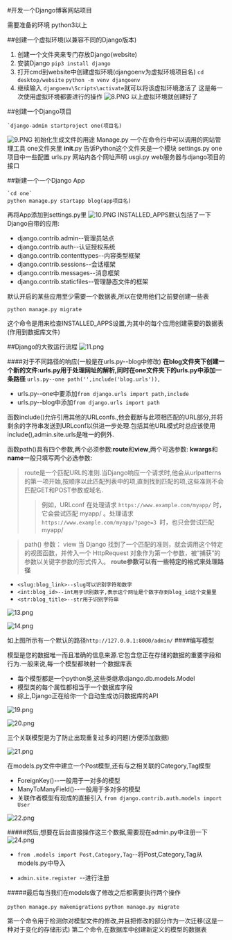 #开发一个Django博客网站项目

需要准备的环境  python3以上

##创建一个虚拟环境(以兼容不同的Django版本)


1. 创建一个文件夹来专门存放Django(website)
2. 安装Django
	`pip3 install django`
3. 打开cmd到website中创建虚拟环境(djangoenv为虚拟环境项目名)
	`cd desktop/website`
	`python -m venv djangoenv`
4. 继续输入 `djangoenv\Scripts\activate`就可以将该虚拟环境激活了
   这是每一次使用虚拟环境都要进行的操作
![8.PNG](https://i.loli.net/2018/07/09/5b4350555d9c9.png)
以上虚拟环境就创建好了   

##创建一个Django项目

	`django-admin startproject one(项目名)
![9.PNG](https://i.loli.net/2018/07/09/5b4359f8e7769.png)
初始化生成文件的用途
Manage.py 一个在命令行中可以调用的网站管理工具
one文件夹里
__init__.py 告诉Python这个文件夹是一个模块
settings.py one项目中一些配置
urls.py 网站内各个网址声明
usgi.py web服务器与django项目的接口

##新建一个一个Django App
	
	`cd one`
	python manage.py startapp blog(app项目名)

再将App添加到settings.py里
![10.PNG](https://i.loli.net/2018/07/09/5b435bb8cdab4.png)
INSTALLED_APPS默认包括了一下Django自带的应用:

- django.contrib.admin--管理员站点
- django.contrib.auth--认证授权系统
- django.contrib.contenttypes--内容类型框架
- django.contrib.sessions--会话框架
- django.contrib.messages--消息框架
- django.contrib.staticfiles--管理静态文件的框架

默认开启的某些应用至少需要一个数据表,所以在使用他们之前要创建一些表

`python manage.py migrate`

这个命令是用来检查INSTALLED_APPS设置,为其中的每个应用创建需要的数据表(作用到数据库文件)

##Django的大致运行流程
![11.png](https://i.loli.net/2018/07/09/5b435c3078518.png)

####对于不同路径的响应(一般是在urls.py--blog中修改)
**在blog文件夹下创建一个新的文件:urls.py用于处理网址的解析,同时在one文件夹下的urls.py中添加一条路径**
	`urls.py--one
		path('',include('blog.urls')),`

* urls.py--one中要添加`from django.urls import path,include`
* urls.py--blog中添加`from django.urls import path`

函数include()允许引用其他的URLconfs.,他会截断与此项相匹配的URL部分,并将剩余的字符串发送到URLconf以供进一步处理.包括其他URL模式时总应该使用include(),admin.site.urls是唯一的例外.

函数path()具有四个参数,两个必须参数:**route**和**view**,两个可选参数: **kwargs**和**name**一般只填写两个必选参数:
>route是一个匹配URL的准则.当Django响应一个请求时,他会从urlpatterns的第一项开始,按顺序以此匹配列表中的项,直到找到匹配的项,这些准则不会匹配GET和POST参数或域名.
>>例如，URLconf 在处理请求 `https://www.example.com/myapp/` 时，它会尝试匹配 myapp/ 。处理请求 `https://www.example.com/myapp/?page=3 `时，也只会尝试匹配 myapp/

>path() 参数： view
当 Django 找到了一个匹配的准则，就会调用这个特定的视图函数，并传入一个 HttpRequest 对象作为第一个参数，被“捕获”的参数以关键字参数的形式传入。
**route参数可以有一些特定的格式来处理路径**

- `<slug:blog_link>--slug可以识别字符和数字`
- `<int:blog_id>--int用于识别数字,表示这个网址是个数字存到blog_id这个变量里`
- `<str:blog_title>--str用于识别字符串`

![13.png](https://i.loli.net/2018/07/09/5b4378d54cd9c.png)

![14.png](https://i.loli.net/2018/07/09/5b4365c547e1a.png)

如上图所示有一个默认的路径`http://127.0.0.1:8000/admin/`
####编写模型

模型是您的数据唯一而且准确的信息来源.它包含您正在存储的数据的重要字段和行为.一般来说,每一个模型都映射一个数据库表

- 每个模型都是一个python类,这些类继承django.db.models.Model
- 模型类的每个属性都相当于一个数据库字段
- 综上,Django正在给你一个自动生成访问数据库的API

![19.png](https://i.loli.net/2018/07/09/5b4385bc7a038.png)

![20.png](https://i.loli.net/2018/07/09/5b4385bc7a9b4.png)

三个关联模型是为了防止出现重复过多的问题(方便添加数据)

![21.png](https://i.loli.net/2018/07/09/5b4385be5888d.png)

在models.py文件中建立一个Post模型,还有与之相关联的Category,Tag模型

- ForeignKey()--一般用于一对多的模型
- ManyToManyField()--一般用于多对多的模型
- 关联作者模型有现成的直接引入
	`from django.contrib.auth.models import User`

![22.png](https://i.loli.net/2018/07/10/5b43879f7210a.png)


#####然后,想要在后台直接操作这三个数据,需要现在admin.py中注册一下
![24.png](https://i.loli.net/2018/07/10/5b43879f7210a.png)	

* `from .models import Post,Category,Tag`--将Post,Category,Tag从models.py中导入

* `admin.site.register `--进行注册

#####最后每当我们在models做了修改之后都需要执行两个操作

 `python manage.py makemigrations`
	`python manage.py migrate`

第一个命令用于检测你对模型文件的修改,并且把修改的部分作为一次迁移(这是一种对于变化的存储形式)
第二个命令,在数据库中创建新定义的模型的数据表